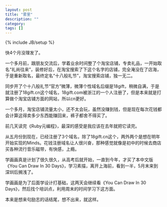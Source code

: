 ```yaml
---
layout: post
title: "雾里"
description: ""
category: 
tags: []
---
```

{% include JB/setup %}

快4个月没理发了。

一个多月前，跟朋友交流后，学着业余时间整了个淘宝店铺，专卖礼品，一开始取名“礼尚往来”，装修好后，在淘宝搜索了下这个名字的店铺，完全淹没在了店海，于是重新取名，最终定名“十八般礼节”，淘宝搜索店铺，独一无二。

同步开了个十八般礼节“官方”微薄，微薄个性域名后缀是18gift，稍微自满，于是就注册了18gift.cn这个域名，18gift.com被浙江的一个人注册了，但是本来就是打算做个淘宝店铺方面的网站，所以cn更好。

一个多月，淘宝店铺流量太小，还不太会玩，虽然没赚到钱，但是现在每次花钱都会计算这得卖多少东西能赚回来，裤子都舍不得买了。

前几天读完《Ruby元编程》，最深的感受是我应该在去年就把它读完。

从五月份到现在，已经注册了3个域名，除了18gift.cn这个，两外两个是想在明年开始实现的Minds。花钱注册域名让人很兴奋，那种感觉就像是初中的时候去商店买各种流行音乐磁带，有快感，上瘾。

学画画真是计划了很久很久，从高考后就开始，一直到今年，才买了本中文版《You Can Draw In 30 Days》，学习素描，离开上海前，看到一半，5月末来到深圳后搁浅了。

学画画是为了后面学设计打基础，这两天会继续看《You Can Draw In 30 Days》，然后找个培训点，利用周末的时间学习下这方面。

本来是想来句励志的话结尾，想不出来，就这样。
